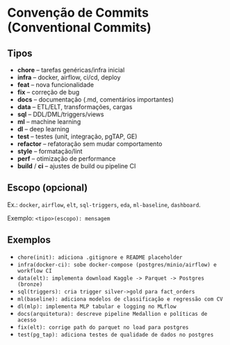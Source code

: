 # Convenção de Commits (Conventional Commits)

## Tipos
- **chore** – tarefas genéricas/infra inicial  
- **infra** – docker, airflow, ci/cd, deploy  
- **feat** – nova funcionalidade  
- **fix** – correção de bug  
- **docs** – documentação (.md, comentários importantes)  
- **data** – ETL/ELT, transformações, cargas  
- **sql** – DDL/DML/triggers/views  
- **ml** – machine learning  
- **dl** – deep learning  
- **test** – testes (unit, integração, pgTAP, GE)  
- **refactor** – refatoração sem mudar comportamento  
- **style** – formatação/lint  
- **perf** – otimização de performance  
- **build** / **ci** – ajustes de build ou pipeline CI

## Escopo (opcional)
Ex.: `docker`, `airflow`, `elt`, `sql-triggers`, `eda`, `ml-baseline`, `dashboard`.

Exemplo: `<tipo>(escopo): mensagem`

## Exemplos
- `chore(init): adiciona .gitignore e README placeholder`  
- `infra(docker-ci): sobe docker-compose (postgres/minio/airflow) e workflow CI`  
- `data(elt): implementa download Kaggle -> Parquet -> Postgres (bronze)`  
- `sql(triggers): cria trigger silver->gold para fact_orders`  
- `ml(baseline): adiciona modelos de classificação e regressão com CV`  
- `dl(mlp): implementa MLP tabular e logging no MLflow`  
- `docs(arquitetura): descreve pipeline Medallion e políticas de acesso`  
- `fix(elt): corrige path do parquet no load para postgres`  
- `test(pg_tap): adiciona testes de qualidade de dados no postgres`
